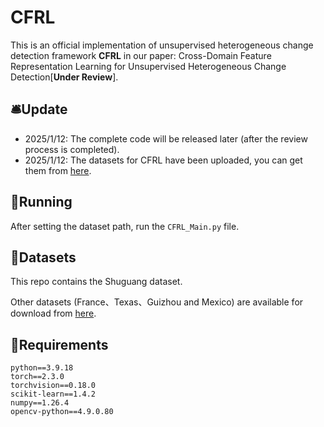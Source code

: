 # CFRL

This is an official implementation of unsupervised heterogeneous change detection framework **CFRL** in our paper: Cross-Domain Feature Representation Learning for  Unsupervised Heterogeneous Change Detection[**Under Review**].

## 🛎️Update

- 2025/1/12: The complete code will be released later (after the review process is completed).
- 2025/1/12: The datasets for CFRL have been uploaded, you can get them from [here](https://pan.baidu.com/s/18On1IypU35CiyLdgTUlUeA?pwd=2025).

## 🙋Running

After setting the dataset path, run the `CFRL_Main.py` file.

## 📑Datasets

This repo contains the Shuguang dataset. 

Other datasets (France、Texas、Guizhou and Mexico) are available for download from [here](https://pan.baidu.com/s/18On1IypU35CiyLdgTUlUeA?pwd=2025).

## 🦾Requirements

```
python==3.9.18
torch==2.3.0
torchvision==0.18.0
scikit-learn==1.4.2
numpy==1.26.4
opencv-python==4.9.0.80
```

